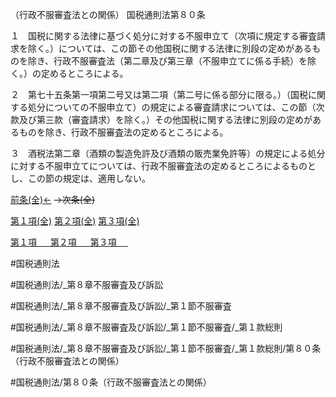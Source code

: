 （行政不服審査法との関係）
国税通則法第８０条

１　国税に関する法律に基づく処分に対する不服申立て（次項に規定する審査請求を除く。）については、この節その他国税に関する法律に別段の定めがあるものを除き、行政不服審査法（第二章及び第三章（不服申立てに係る手続）を除く。）の定めるところによる。

２　第七十五条第一項第二号又は第二項（第二号に係る部分に限る。）（国税に関する処分についての不服申立て）の規定による審査請求については、この節（次款及び第三款（審査請求）を除く。）その他国税に関する法律に別段の定めがあるものを除き、行政不服審査法の定めるところによる。

３　酒税法第二章（酒類の製造免許及び酒類の販売業免許等）の規定による処分に対する不服申立てについては、行政不服審査法の定めるところによるものとし、この節の規定は、適用しない。

[前条(全)←](国税通則法＿＿＿＿＿第７９条_.md)  ~~→次条(全)~~

[第１項(全)](国税通則法＿＿＿＿＿第８０条第１項_.md)  [第２項(全)](国税通則法＿＿＿＿＿第８０条第２項_.md)  [第３項(全)](国税通則法＿＿＿＿＿第８０条第３項_.md)  

[第１項 　 ](国税通則法＿＿＿＿＿第８０条第１項.md)  [第２項 　 ](国税通則法＿＿＿＿＿第８０条第２項.md)  [第３項 　 ](国税通則法＿＿＿＿＿第８０条第３項.md)  

#国税通則法

#国税通則法/_第８章不服審査及び訴訟

#国税通則法/_第８章不服審査及び訴訟/_第１節不服審査

#国税通則法/_第８章不服審査及び訴訟/_第１節不服審査/_第１款総則

#国税通則法/_第８章不服審査及び訴訟/_第１節不服審査/_第１款総則/第８０条（行政不服審査法との関係）

#国税通則法/第８０条（行政不服審査法との関係）

